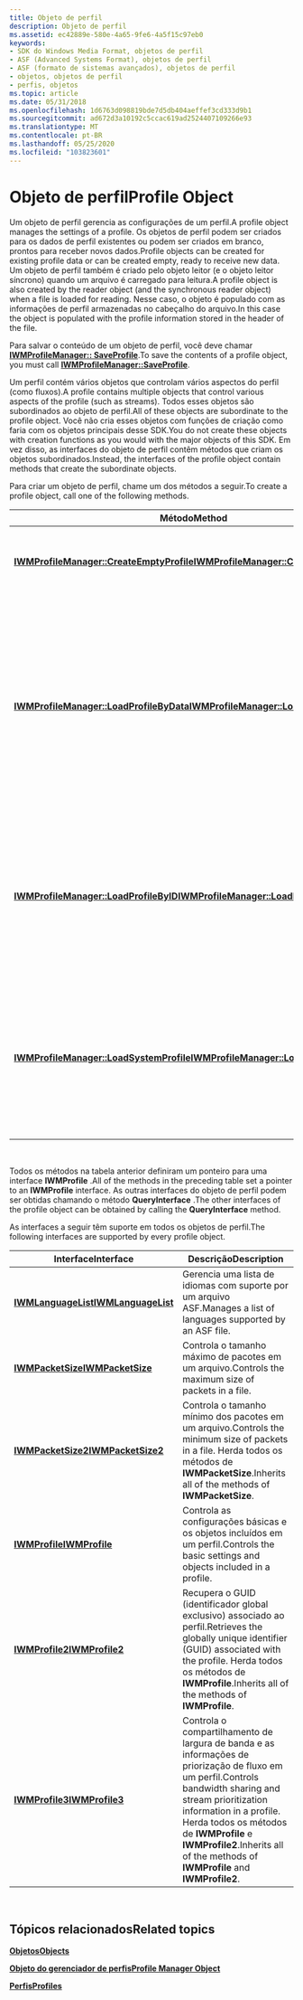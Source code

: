 ```yaml
---
title: Objeto de perfil
description: Objeto de perfil
ms.assetid: ec42889e-580e-4a65-9fe6-4a5f15c97eb0
keywords:
- SDK do Windows Media Format, objetos de perfil
- ASF (Advanced Systems Format), objetos de perfil
- ASF (formato de sistemas avançados), objetos de perfil
- objetos, objetos de perfil
- perfis, objetos
ms.topic: article
ms.date: 05/31/2018
ms.openlocfilehash: 1d6763d098819bde7d5db404aeffef3cd333d9b1
ms.sourcegitcommit: ad672d3a10192c5ccac619ad2524407109266e93
ms.translationtype: MT
ms.contentlocale: pt-BR
ms.lasthandoff: 05/25/2020
ms.locfileid: "103823601"
---
```

# <a name="profile-object"></a><span data-ttu-id="af608-108">Objeto de perfil</span><span class="sxs-lookup"><span data-stu-id="af608-108">Profile Object</span></span>

<span data-ttu-id="af608-109">Um objeto de perfil gerencia as configurações de um perfil.</span><span class="sxs-lookup"><span data-stu-id="af608-109">A profile object manages the settings of a profile.</span></span> <span data-ttu-id="af608-110">Os objetos de perfil podem ser criados para os dados de perfil existentes ou podem ser criados em branco, prontos para receber novos dados.</span><span class="sxs-lookup"><span data-stu-id="af608-110">Profile objects can be created for existing profile data or can be created empty, ready to receive new data.</span></span> <span data-ttu-id="af608-111">Um objeto de perfil também é criado pelo objeto leitor (e o objeto leitor síncrono) quando um arquivo é carregado para leitura.</span><span class="sxs-lookup"><span data-stu-id="af608-111">A profile object is also created by the reader object (and the synchronous reader object) when a file is loaded for reading.</span></span> <span data-ttu-id="af608-112">Nesse caso, o objeto é populado com as informações de perfil armazenadas no cabeçalho do arquivo.</span><span class="sxs-lookup"><span data-stu-id="af608-112">In this case the object is populated with the profile information stored in the header of the file.</span></span>

<span data-ttu-id="af608-113">Para salvar o conteúdo de um objeto de perfil, você deve chamar [**IWMProfileManager:: SaveProfile**](/previous-versions/windows/desktop/api/Wmsdkidl/nf-wmsdkidl-iwmprofilemanager-saveprofile).</span><span class="sxs-lookup"><span data-stu-id="af608-113">To save the contents of a profile object, you must call [**IWMProfileManager::SaveProfile**](/previous-versions/windows/desktop/api/Wmsdkidl/nf-wmsdkidl-iwmprofilemanager-saveprofile).</span></span>

<span data-ttu-id="af608-114">Um perfil contém vários objetos que controlam vários aspectos do perfil (como fluxos).</span><span class="sxs-lookup"><span data-stu-id="af608-114">A profile contains multiple objects that control various aspects of the profile (such as streams).</span></span> <span data-ttu-id="af608-115">Todos esses objetos são subordinados ao objeto de perfil.</span><span class="sxs-lookup"><span data-stu-id="af608-115">All of these objects are subordinate to the profile object.</span></span> <span data-ttu-id="af608-116">Você não cria esses objetos com funções de criação como faria com os objetos principais desse SDK.</span><span class="sxs-lookup"><span data-stu-id="af608-116">You do not create these objects with creation functions as you would with the major objects of this SDK.</span></span> <span data-ttu-id="af608-117">Em vez disso, as interfaces do objeto de perfil contêm métodos que criam os objetos subordinados.</span><span class="sxs-lookup"><span data-stu-id="af608-117">Instead, the interfaces of the profile object contain methods that create the subordinate objects.</span></span>

<span data-ttu-id="af608-118">Para criar um objeto de perfil, chame um dos métodos a seguir.</span><span class="sxs-lookup"><span data-stu-id="af608-118">To create a profile object, call one of the following methods.</span></span>



| <span data-ttu-id="af608-119">Método</span><span class="sxs-lookup"><span data-stu-id="af608-119">Method</span></span>                                                                                | <span data-ttu-id="af608-120">Descrição</span><span class="sxs-lookup"><span data-stu-id="af608-120">Description</span></span>                                                                                                                                                     |
|---------------------------------------------------------------------------------------|-----------------------------------------------------------------------------------------------------------------------------------------------------------------|
| [<span data-ttu-id="af608-121">**IWMProfileManager::CreateEmptyProfile**</span><span class="sxs-lookup"><span data-stu-id="af608-121">**IWMProfileManager::CreateEmptyProfile**</span></span>](/previous-versions/windows/desktop/api/Wmsdkidl/nf-wmsdkidl-iwmprofilemanager-createemptyprofile) | <span data-ttu-id="af608-122">Cria um objeto de perfil sem nenhum dado de perfil.</span><span class="sxs-lookup"><span data-stu-id="af608-122">Creates a profile object without any profile data.</span></span>                                                                                                              |
| [<span data-ttu-id="af608-123">**IWMProfileManager::LoadProfileByData**</span><span class="sxs-lookup"><span data-stu-id="af608-123">**IWMProfileManager::LoadProfileByData**</span></span>](/previous-versions/windows/desktop/api/Wmsdkidl/nf-wmsdkidl-iwmprofilemanager-loadprofilebydata)   | <span data-ttu-id="af608-124">Cria um objeto de perfil populado com dados de um perfil salvo como uma cadeia de caracteres.</span><span class="sxs-lookup"><span data-stu-id="af608-124">Creates a profile object populated with data from a profile saved as a string.</span></span> <span data-ttu-id="af608-125">Essa é a única maneira de criar um objeto de perfil com dados de um perfil personalizado.</span><span class="sxs-lookup"><span data-stu-id="af608-125">This is the only way to create a profile object with data from a custom profile.</span></span> |
| [<span data-ttu-id="af608-126">**IWMProfileManager::LoadProfileByID**</span><span class="sxs-lookup"><span data-stu-id="af608-126">**IWMProfileManager::LoadProfileByID**</span></span>](/previous-versions/windows/desktop/api/Wmsdkidl/nf-wmsdkidl-iwmprofilemanager-loadprofilebyid)       | <span data-ttu-id="af608-127">Cria um objeto de perfil populado com dados de um perfil do sistema.</span><span class="sxs-lookup"><span data-stu-id="af608-127">Creates a profile object populated with data from a system profile.</span></span> <span data-ttu-id="af608-128">Usa o GUID para identificar o perfil do sistema desejado.</span><span class="sxs-lookup"><span data-stu-id="af608-128">Uses the GUID to identify the desired system profile.</span></span>                                       |
| [<span data-ttu-id="af608-129">**IWMProfileManager::LoadSystemProfile**</span><span class="sxs-lookup"><span data-stu-id="af608-129">**IWMProfileManager::LoadSystemProfile**</span></span>](/previous-versions/windows/desktop/api/Wmsdkidl/nf-wmsdkidl-iwmprofilemanager-loadsystemprofile)   | <span data-ttu-id="af608-130">Cria um objeto de perfil populado com dados de um perfil do sistema.</span><span class="sxs-lookup"><span data-stu-id="af608-130">Creates a profile object populated with data from a system profile.</span></span> <span data-ttu-id="af608-131">Usa o índice de perfil para identificar o perfil do sistema desejado.</span><span class="sxs-lookup"><span data-stu-id="af608-131">Uses the profile index to identify the desired system profile.</span></span>                              |



 

<span data-ttu-id="af608-132">Todos os métodos na tabela anterior definiram um ponteiro para uma interface **IWMProfile** .</span><span class="sxs-lookup"><span data-stu-id="af608-132">All of the methods in the preceding table set a pointer to an **IWMProfile** interface.</span></span> <span data-ttu-id="af608-133">As outras interfaces do objeto de perfil podem ser obtidas chamando o método **QueryInterface** .</span><span class="sxs-lookup"><span data-stu-id="af608-133">The other interfaces of the profile object can be obtained by calling the **QueryInterface** method.</span></span>

<span data-ttu-id="af608-134">As interfaces a seguir têm suporte em todos os objetos de perfil.</span><span class="sxs-lookup"><span data-stu-id="af608-134">The following interfaces are supported by every profile object.</span></span>



| <span data-ttu-id="af608-135">Interface</span><span class="sxs-lookup"><span data-stu-id="af608-135">Interface</span></span>                                  | <span data-ttu-id="af608-136">Descrição</span><span class="sxs-lookup"><span data-stu-id="af608-136">Description</span></span>                                                                                                                                       |
|--------------------------------------------|---------------------------------------------------------------------------------------------------------------------------------------------------|
| [<span data-ttu-id="af608-137">**IWMLanguageList**</span><span class="sxs-lookup"><span data-stu-id="af608-137">**IWMLanguageList**</span></span>](/previous-versions/windows/desktop/api/wmsdkidl/nn-wmsdkidl-iwmlanguagelist) | <span data-ttu-id="af608-138">Gerencia uma lista de idiomas com suporte por um arquivo ASF.</span><span class="sxs-lookup"><span data-stu-id="af608-138">Manages a list of languages supported by an ASF file.</span></span>                                                                                             |
| [<span data-ttu-id="af608-139">**IWMPacketSize**</span><span class="sxs-lookup"><span data-stu-id="af608-139">**IWMPacketSize**</span></span>](/previous-versions/windows/desktop/api/wmsdkidl/nn-wmsdkidl-iwmpacketsize)     | <span data-ttu-id="af608-140">Controla o tamanho máximo de pacotes em um arquivo.</span><span class="sxs-lookup"><span data-stu-id="af608-140">Controls the maximum size of packets in a file.</span></span>                                                                                                   |
| [<span data-ttu-id="af608-141">**IWMPacketSize2**</span><span class="sxs-lookup"><span data-stu-id="af608-141">**IWMPacketSize2**</span></span>](/previous-versions/windows/desktop/api/wmsdkidl/nn-wmsdkidl-iwmpacketsize2)   | <span data-ttu-id="af608-142">Controla o tamanho mínimo dos pacotes em um arquivo.</span><span class="sxs-lookup"><span data-stu-id="af608-142">Controls the minimum size of packets in a file.</span></span> <span data-ttu-id="af608-143">Herda todos os métodos de **IWMPacketSize**.</span><span class="sxs-lookup"><span data-stu-id="af608-143">Inherits all of the methods of **IWMPacketSize**.</span></span>                                                 |
| [<span data-ttu-id="af608-144">**IWMProfile**</span><span class="sxs-lookup"><span data-stu-id="af608-144">**IWMProfile**</span></span>](iwmprofile.md)           | <span data-ttu-id="af608-145">Controla as configurações básicas e os objetos incluídos em um perfil.</span><span class="sxs-lookup"><span data-stu-id="af608-145">Controls the basic settings and objects included in a profile.</span></span>                                                                                    |
| [<span data-ttu-id="af608-146">**IWMProfile2**</span><span class="sxs-lookup"><span data-stu-id="af608-146">**IWMProfile2**</span></span>](/previous-versions/windows/desktop/api/wmsdkidl/nn-wmsdkidl-iwmprofile2)         | <span data-ttu-id="af608-147">Recupera o GUID (identificador global exclusivo) associado ao perfil.</span><span class="sxs-lookup"><span data-stu-id="af608-147">Retrieves the globally unique identifier (GUID) associated with the profile.</span></span> <span data-ttu-id="af608-148">Herda todos os métodos de **IWMProfile**.</span><span class="sxs-lookup"><span data-stu-id="af608-148">Inherits all of the methods of **IWMProfile**.</span></span>                       |
| [<span data-ttu-id="af608-149">**IWMProfile3**</span><span class="sxs-lookup"><span data-stu-id="af608-149">**IWMProfile3**</span></span>](/previous-versions/windows/desktop/api/wmsdkidl/nn-wmsdkidl-iwmprofile3)         | <span data-ttu-id="af608-150">Controla o compartilhamento de largura de banda e as informações de priorização de fluxo em um perfil.</span><span class="sxs-lookup"><span data-stu-id="af608-150">Controls bandwidth sharing and stream prioritization information in a profile.</span></span> <span data-ttu-id="af608-151">Herda todos os métodos de **IWMProfile** e **IWMProfile2**.</span><span class="sxs-lookup"><span data-stu-id="af608-151">Inherits all of the methods of **IWMProfile** and **IWMProfile2**.</span></span> |



 

## <a name="related-topics"></a><span data-ttu-id="af608-152">Tópicos relacionados</span><span class="sxs-lookup"><span data-stu-id="af608-152">Related topics</span></span>

<dl> <dt>

[<span data-ttu-id="af608-153">**Objetos**</span><span class="sxs-lookup"><span data-stu-id="af608-153">**Objects**</span></span>](objects.md)
</dt> <dt>

[<span data-ttu-id="af608-154">**Objeto do gerenciador de perfis**</span><span class="sxs-lookup"><span data-stu-id="af608-154">**Profile Manager Object**</span></span>](profile-manager-object.md)
</dt> <dt>

[<span data-ttu-id="af608-155">**Perfis**</span><span class="sxs-lookup"><span data-stu-id="af608-155">**Profiles**</span></span>](profiles.md)
</dt> </dl>

 

 




